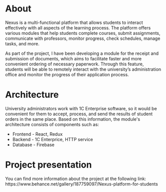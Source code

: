# About
<p>Nexus is a multi-functional platform that allows students to interact effectively with all aspects of the learning process. The platform offers various modules that help students complete courses, submit assignments, communicate with professors, monitor progress, check schedules, manage tasks, and more.</p>

<p>As part of the project, I have been developing a module for the receipt and submission of documents, which aims to facilitate faster and more convenient ordering of necessary paperwork. Through this feature, students will be able to remotely interact with the university’s administration office and monitor the progress of their application process.</p>

# Architecture
University administrators work with 1C Enterprise software, so it would be convenient for them to accept, process, and send the results of student orders in the same place. Based on this information, the module's architecture consists of components such as:
<ul>
  <li>Frontend - React, Redux</li>
  <li>Backend - 1C Enterprice, HTTP service</li>
  <li>Database - Firebase</li>
</ul>

# Project presentation
<p>You can find more information about the project at the following link:<br />
  https://www.behance.net/gallery/187759097/Nexus-platform-for-students
</p>

